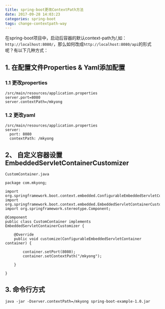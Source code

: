 ```yaml
---
title: spring-boot更改ContextPath方法
date: 2017-09-28 14:03:23
categories: spring-boot
tags: change-contextpath-way
---
```

在spring-boot项目中，启动后容器的默认context-path为/,如：`http://localhost:8080/`，那么如何改成`http://localhost:8080/api`的形式呢？有以下几种方式：

## 1. 在配置文件Properties & Yaml添加配置

### 1.1 更改properties 
    /src/main/resources/application.properties
    server.port=8080
    server.contextPath=/mkyong

### 1.2 更改yaml
    /src/main/resources/application.properties
    server:
      port: 8080
      contextPath: /mkyong
      
## 2、 自定义容器设置EmbeddedServletContainerCustomizer

`CustomContainer.java`
  
    package com.mkyong;
    
    import org.springframework.boot.context.embedded.ConfigurableEmbeddedServletContainer;
    import org.springframework.boot.context.embedded.EmbeddedServletContainerCustomizer;
    import org.springframework.stereotype.Component;
    
    @Component
    public class CustomContainer implements EmbeddedServletContainerCustomizer {
    
    	@Override
    	public void customize(ConfigurableEmbeddedServletContainer container) {
    
    		container.setPort(8080);
    		container.setContextPath("/mkyong");
    
    	}
    
    }   
    
## 3. 命令行方式
`java -jar -Dserver.contextPath=/mkyong spring-boot-example-1.0.jar`
    